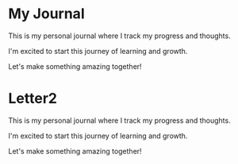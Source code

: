 # My Journal

This is my personal journal where I track my progress and thoughts.

I'm excited to start this journey of learning and growth.

Let's make something amazing together!

# Letter2

This is my personal journal where I track my progress and thoughts.

I'm excited to start this journey of learning and growth.

Let's make something amazing together!